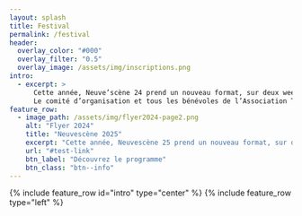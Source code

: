 ```yaml
---
layout: splash
title: Festival
permalink: /festival
header:
  overlay_color: "#000"
  overlay_filter: "0.5"
  overlay_image: /assets/img/inscriptions.png
intro:
  - excerpt: >
      Cette année, Neuve’scène 24 prend un nouveau format, sur deux week-ends et davantage en fin d’après-midi et en soirée.
      Le comité d’organisation et tous les bénévoles de l’Association Théâtrale de Neuvecelle vous souhaitent de belles découvertes et des moments d’enchantement !
feature_row:
  - image_path: /assets/img/flyer2024-page2.png
    alt: "Flyer 2024"
    title: "Neuvescène 2025"
    excerpt: "Cette année, Neuvescène 25 prend un nouveau format, sur deux week-ends et davantage en fin d’après-midi et en soirée. Le comité d’organisation et tous les bénévoles de l’Association Théâtrale de Neuvecelle vous souhaitent de belles découvertes et des moments d’enchantement !"
    url: "#test-link"
    btn_label: "Découvrez le programme"
    btn_class: "btn--info"
---
```


{% include feature_row id="intro" type="center" %}
{% include feature_row type="left" %}


